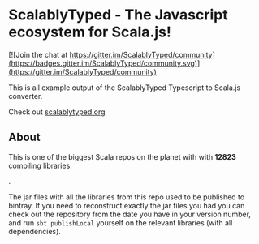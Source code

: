 

# ScalablyTyped - The Javascript ecosystem for Scala.js!

[![Join the chat at https://gitter.im/ScalablyTyped/community](https://badges.gitter.im/ScalablyTyped/community.svg)](https://gitter.im/ScalablyTyped/community)

This is all example output of the ScalablyTyped Typescript to Scala.js converter.

Check out [scalablytyped.org](https://www.scalablytyped.org)

## About

This is one of the biggest Scala repos on the planet with with **12823**  compiling libraries.

.

The jar files with all the libraries from this repo used to be published to bintray.
If you need to reconstruct exactly the jar files you had you can check out the repository from the date
 you have in your version number, and run `sbt publishLocal` yourself on the relevant libraries (with all dependencies).


